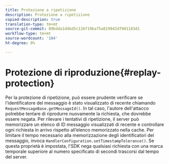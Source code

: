 ```yaml
---
title: Protezione a ripetizione
description: Protezione a ripetizione
copied-description: true
translation-type: tm+mt
source-git-commit: 89bdda1d4bd5c126f19ba75a819942df901183d1
workflow-type: tm+mt
source-wordcount: '104'
ht-degree: 0%

---
```



# Protezione di riproduzione{#replay-protection}

Per la protezione di ripetizione, può essere prudente verificare se l&#39;identificatore del messaggio è stato visualizzato di recente chiamando `RequestMessageBase.getMessageId()`. In tal caso, l&#39;autore dell&#39;attacco potrebbe tentare di riprodurre nuovamente la richiesta, che dovrebbe essere negata. Per rilevare i tentativi di ripetizione, il server può memorizzare un elenco di ID messaggio visualizzati di recente e controllare ogni richiesta in arrivo rispetto all’elenco memorizzato nella cache. Per limitare il tempo necessario alla memorizzazione degli identificatori del messaggio, invoca `HandlerConfiguration.setTimestampTolerance()`. Se questa proprietà è impostata, l&#39;SDK nega qualsiasi richiesta con una marca temporale superiore al numero specificato di secondi trascorsi dal tempo del server.
